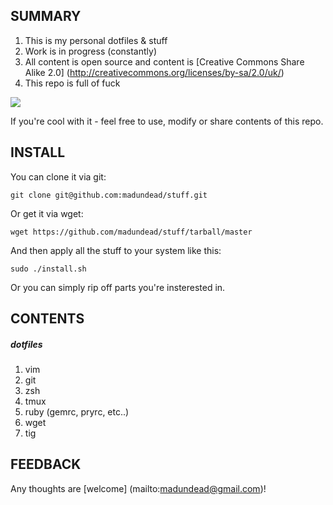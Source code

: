 SUMMARY
-------

1. This is my personal dotfiles & stuff
2. Work is in progress (constantly)
3. All content is open source and content is [Creative Commons Share Alike 2.0] (http://creativecommons.org/licenses/by-sa/2.0/uk/)
4. This repo is full of fuck

![](http://i.imgur.com/j5An8nf.png)

If you're cool with it - feel free to use, modify or share contents of this repo.

INSTALL
-------

You can clone it via git:

```
git clone git@github.com:madundead/stuff.git
```

Or get it via wget:

```
wget https://github.com/madundead/stuff/tarball/master
```

And then apply all the stuff to your system like this:

```
sudo ./install.sh
```

Or you can simply rip off parts you're insterested in.

CONTENTS
--------

##### dotfiles
1. vim
2. git
3. zsh
4. tmux
5. ruby (gemrc, pryrc, etc..)
6. wget
7. tig

FEEDBACK
--------

Any thoughts are [welcome] (mailto:madundead@gmail.com)!


